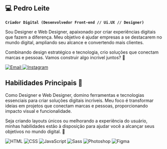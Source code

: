 ## 💻 Pedro Leite 
**`Criador Digital (Desenvolvedor Front-end // Ui.UX // Designer)`**

Sou Designer e Web Designer, apaixonado por criar experiências digitais que fazem a diferença. Meu objetivo é ajudar empresas a se destacarem no mundo digital, ampliando seu alcance e convertendo mais clientes.

Combinando design estratégico e tecnologia, crio soluções que conectam marcas e pessoas. Vamos construir algo incrível juntos? 🚀
<div>
  <a href="mailto:pedroleitte.dev@gmail.com">
    <img src="https://img.shields.io/badge/Email-D14836?style=for-the-badge&logo=gmail&logoColor=white" alt="Email" />
  </a>
  <a href="https://instagram.com/pedroleite.id" target="_blank">
    <img src="https://img.shields.io/badge/Instagram-E4405F?style=for-the-badge&logo=instagram&logoColor=white" alt="Instagram" />
  </a>
</div>

## Habilidades Principais 🌟

Como Designer e Web Designer, domino ferramentas e tecnologias essenciais para criar soluções digitais incríveis. Meu foco é transformar ideias em projetos que conectam marcas e pessoas, proporcionando impacto visual e funcionalidade.

Seja criando layouts únicos ou melhorando a experiência do usuário, minhas habilidades estão à disposição para ajudar você a alcançar seus objetivos no mundo digital. 🚀


<div>
  <img src="https://img.shields.io/badge/HTML-E34F26?style=for-the-badge&logo=html5&logoColor=white" alt="HTML" />
  <img src="https://img.shields.io/badge/CSS-1572B6?style=for-the-badge&logo=css3&logoColor=white" alt="CSS" />
  <img src="https://img.shields.io/badge/JavaScript-F7DF1E?style=for-the-badge&logo=javascript&logoColor=black" alt="JavaScript" />
  <img src="https://img.shields.io/badge/Sass-CC6699?style=for-the-badge&logo=sass&logoColor=white" alt="Sass" />
  <img src="https://img.shields.io/badge/Adobe%20Photoshop-31A8FF?style=for-the-badge&logo=Adobe%20Photoshop&logoColor=white" alt="Photoshop" />
  <img src="https://img.shields.io/badge/Figma-F24E1E?style=for-the-badge&logo=figma&logoColor=white" alt="Figma" />
</div>



